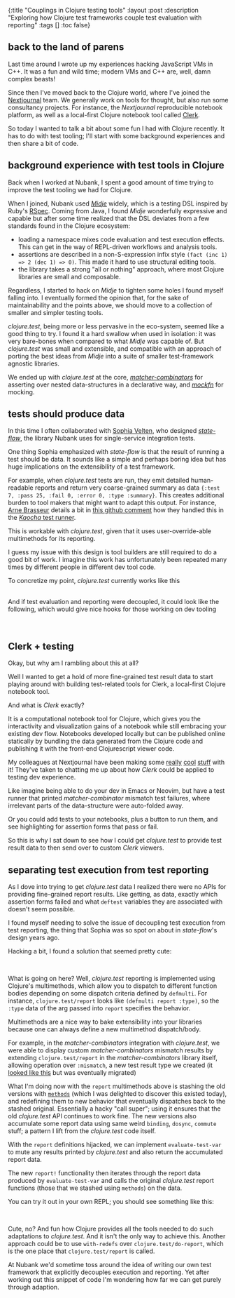 {:title "Couplings in Clojure testing tools"
 :layout :post
 :description "Exploring how Clojure test frameworks couple test evaluation with reporting"
 :tags  []
 :toc false}
<script src="../../js/clojure-mode.js" type="application/javascript"></script>


## back to the land of parens

Last time around I wrote up my experiences hacking JavaScript VMs in C++. It was a fun and wild time; modern VMs and C++ are, well, damn complex beasts!

Since then I've moved back to the Clojure world, where I've joined the [Nextjournal](https://nextjournal.com/) team.
We generally work on tools for thought, but also run some consultancy projects. For instance, the _Nextjournal_ reproducible notebook platform, as well as a local-first Clojure notebook tool called [Clerk](https://github.com/nextjournal/clerk).

So today I wanted to talk a bit about some fun I had with Clojure recently.
It has to do with test tooling; I'll start with some background experiences and then share a bit of code.

## background experience with test tools in Clojure

Back when I worked at Nubank, I spent a good amount of time trying to improve the test tooling we had for Clojure.

When I joined, Nubank used [_Midje_](https://github.com/marick/Midje/) widely, which is a testing DSL inspired by Ruby's [RSpec](https://rspec.info/).
Coming from Java, I found _Midje_ wonderfully expressive and capable but after some time realized that the DSL deviates from a few standards found in the Clojure ecosystem:

 * loading a namespace mixes code evaluation and test execution effects. This can get in the way of REPL-driven workflows and analysis tools.
 * assertions are described in a non-S-expression infix style `(fact (inc 1) => 2 (dec 1) => 0)`. This made it hard to use structural editing tools.
 * the library takes a strong "all or nothing" approach, where most Clojure libraries are small and composable.

Regardless, I started to hack on _Midje_ to tighten some holes I found myself falling into.
I eventually formed the opinion that, for the sake of maintainability and the points above, we should move to a collection of smaller and simpler testing tools.

_clojure.test_, being more or less pervasive in the eco-system, seemed like a good thing to try.
I found it a hard swallow when used in isolation: it was very bare-bones when compared to what _Midje_ was capable of.
But _clojure.test_ was small and extensible, and compatible with an approach of porting the best ideas from _Midje_ into a suite of smaller test-framework agnostic libraries.

We ended up with _clojure.test_ at the core, [_matcher-combinators_](https://github.com/nubank/matcher-combinators) for asserting over nested data-structures in a declarative way, and [_mockfn_](https://github.com/nubank/mockfn) for mocking.


## tests should produce data

In this time I often collaborated with [Sophia Velten](https://twitter.com/sophiavelten), who designed [_state-flow_](https://github.com/nubank/state-flow), the library Nubank uses for single-service integration tests.

One thing Sophia emphasized with _state-flow_ is that the result of running a test should be data.
It sounds like a simple and perhaps boring idea but has huge implications on the extensibility of a test framework.

For example, when _clojure.test_ tests are run, they emit detailed human-readable reports and return very coarse-grained summary as data `{:test 7, :pass 25, :fail 0, :error 0, :type :summary}`.
This creates additional burden to tool makers that might want to adapt this output.
For instance, [Arne Brasseur](https://twitter.com/plexus) details a bit in [this github comment](https://github.com/nubank/state-flow/issues/66#issuecomment-576801166) how they handled this in the [_Kaocha_ test runner](https://github.com/lambdaisland/kaocha).

This is workable with _clojure.test_, given that it uses user-override-able multimethods for its reporting.

I guess my issue with this design is tool builders are still required to do a good bit of work. I imagine this work has unfortunately been repeated many times by different people in different dev tool code.

To concretize my point, _clojure.test_ currently works like this
<div id="decouple"></div>

<script>nextjournal.clojure_mode.demo.render("decouple", `(require '[clojure.test :refer [deftest is testing]])

(deftest example-test
  (testing "this will fail"
    (is (= 1 2))))

;; running is coupled with reporting
(clojure.test/run-test-var #'example-test)
;; =>
;; FAIL in (example-test) (NO_SOURCE_FILE:74)
;; this will fail
;; expected: (= 1 2)
;;   actual: (not (= 1 2))
{:test 1, :pass 0, :fail 1, :error 0, :type :summary}`)</script>

<br>
And if test evaluation and reporting were decoupled, it could look like the following, which would give nice hooks for those working on dev tooling

<br>
<br>

<div id="as-data"></div>

<script>nextjournal.clojure_mode.demo.render("as-data", `(defn evaluate-test-var [test-var] 
  ...)

;; such that
(evaluate-test-var #'example-test)
;; =>
{#'scratch/example-test
 [{:file "NO_SOURCE_FILE"
   :line 74
   :type :fail
   :expected (= 1 2)
   :actual (not (= 1 2))
   :message nil,
   :context-str ("this will fail")}]}

(defn report! [report-data] 
  ...)

;; such that clojure.test/run-test-var could be defined as:
(def clojure.test/run-test-var (comp report! evaluate-test-var))`)</script>

<br>

## Clerk + testing

Okay, but why am I rambling about this at all?

Well I wanted to get a hold of more fine-grained test result data to start playing around with building test-related tools for Clerk, a local-first Clojure notebook tool.

And what is _Clerk_ exactly?

It is a computational notebook tool for Clojure, which gives you the interactivity and visualization gains of a notebook while still embracing your existing dev flow. Notebooks developed locally but can be published online statically by bundling the data generated from the Clojure code and publishing it with the front-end Clojurescript viewer code.

My colleagues at Nextjournal have been making some [really](https://nextjournal.github.io/clerk-demo/) [cool](https://twitter.com/mkvlr/status/1503767871620538375) [stuff](https://twitter.com/mkvlr/status/1499470357262127106) with it! They've taken to chatting me up about how _Clerk_ could be applied to testing dev experience.

Like imagine being able to do your dev in Emacs or Neovim, but have a test runner that printed _matcher-combinator_ mismatch test failures, where irrelevant parts of the data-structure were auto-folded away.

Or you could add tests to your notebooks, plus a button to run them, and see highlighting for assertion forms that pass or fail.

So this is why I sat down to see how I could get _clojure.test_ to provide test result data to then send over to custom _Clerk_ viewers.


## separating test execution from test reporting

As I dove into trying to get _clojure.test_ data I realized there were no APIs for providing fine-grained report results. Like getting, as data, exactly which assertion forms failed and what `deftest` variables they are associated with doesn't seem possible.

I found myself needing to solve the issue of decoupling test execution from test reporting, the thing that Sophia was so spot on about in _state-flow_'s design years ago.

Hacking a bit, I found a solution that seemed pretty cute:

<div id="editor"></div>

<script>nextjournal.clojure_mode.demo.render("editor", `(require '[clojure.test :as t])

;; grab the old clojure.test reporting multimethod implementations
(defonce test-report-methods (methods t/report))

(def ^:dynamic *test-results* nil)

(defn- register-test-result! [m]
  (when *test-results*
    (when-let [test-var (last t/*testing-vars*)]
      (dosync
        (commute *test-results*
                 update
                 test-var
                 (fnil conj [])
                 (assoc m :context-str t/*testing-contexts*))))))

;; redef reporting to store result map & dispatch to old definition
(defmethod t/report :pass [m]
  (register-test-result! m)
  ((get test-report-methods :pass) m))

(defmethod t/report :fail [m]
  (register-test-result! m)
  ((get test-report-methods :fail) m))

(defmethod t/report :error [m]
  (register-test-result! m)
  ((get test-report-methods :error) m))

;; running is decoupled into eval and report
(defn evaluate-test-var [test-var]
  (binding [*test-results* (ref {})
            t/*test-out* (new java.io.StringWriter)]
    (t/test-vars [test-var])
    @*test-results*))

(defn report! [report-data]
  (run! (fn [[test-var results]]
          (run! #(binding [t/*testing-contexts* (:context-str %)
                           t/*testing-vars* [test-var]]
                   ((get test-report-methods (:type %)) %))
                results))
        report-data))

;; now let's use it
(def my-run-test-var (comp report! evaluate-test-var))

(my-run-test-var #'example-test)
;; which is equivalent to clojure.test/run-test-var:
(t/run-test-var #'example-test)`);
</script>

<br>

What is going on here?
Well, _clojure.test_ reporting is implemented using Clojure's multimethods, which allow you to dispatch to different function bodies depending on some dispatch criteria defined by `defmulti`. For instance, `clojure.test/report` looks like `(defmulti report :type)`, so the `:type` data of the arg passed into `report` specifies the behavior.

Multimethods are a nice way to bake extensibility into your libraries because one can always define a new multimethod dispatch/body.

For example, in the _matcher-combinators_ integration with _clojure.test_, we were able to display custom _matcher-combinators_ mismatch results by extending `clojure.test/report` in the _matcher-combinators_ library itself, allowing operation over `:mismatch`, a new test result type we created (it [looked like this](https://github.com/nubank/matcher-combinators/pull/49/files#diff-c7340dd400d00da94964e2a1113886bd367b364028e0bdebdd9dc09e7f390a81L50) but was eventually migrated)

What I'm doing now with the `report` multimethods above is stashing the old versions with [`methods`](https://clojuredocs.org/clojure.core/methods) (which I was delighted to discover this existed today), and redefining them to new behavior that eventually dispatches back to the stashed original. Essentially a hacky "call super"; using it ensures that the old _clojure.test_ API continues to work fine. The new versions also accumulate some report data using same weird `binding`, `dosync`, `commute` stuff; a pattern I lift from the _clojure.test_ code itself.

With the `report` definitions hijacked, we can implement `evaluate-test-var` to mute any results printed by _clojure.test_ and also return the accumulated report data.

The new `report!` functionality then iterates through the report data produced by `evaluate-test-var` and calls the original _clojure.test_ report functions (those that we stashed using `methods`) on the data.

You can try it out in your own REPL; you should see something like this:

<div id="results"></div>

<script>nextjournal.clojure_mode.demo.render("results", `(evaluate-test-var #'example-test)
;; =>
{#'scratch/example-test
 [{:file "NO_SOURCE_FILE",
   :line 74,
   :type :fail,
   :expected (= 1 2),
   :actual (not (= 1 2)),
   :message nil,
   :context-str ("this will fail")}]}

((comp report! evaluate-test-var) #'example-test)
;; =>
;; FAIL in (example-test) (NO_SOURCE_FILE:74)
;; this will fail
;; expected: (= 1 2)
;;   actual: (not (= 1 2))`);
</script>

<br>

Cute, no? And fun how Clojure provides all the tools needed to do such adaptations to _clojure.test_.
And it isn't the only way to achieve this. Another approach could be to use `with-redefs` over `clojure.test/do-report`, which is the one place that `clojure.test/report` is called.

At Nubank we'd sometime toss around the idea of writing our own test framework that explicitly decouples execution and reporting. Yet after working out this snippet of code I'm wondering how far we can get purely through adaption.
